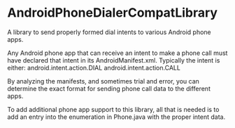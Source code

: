 # AndroidPhoneDialerCompatLibrary
A library to send properly formed dial intents to various Android phone apps.

Any Android phone app that can receive an intent to make a phone call must have declared that 
intent in its AndroidManifest.xml. Typically the intent is either:
android.intent.action.DIAL
android.intent.action.CALL

By analyzing the manifests, and sometimes trial and error, you can determine the exact format
for sending phone call data to the different apps.

To add additional phone app support to this library, all that is needed is to add an entry into
the enumeration in Phone.java with the proper intent data.
